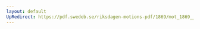 ```yaml
---
layout: default
UpRedirect: https://pdf.swedeb.se/riksdagen-motions-pdf/1869/mot_1869__ak__00210/mot_1869__ak__00210_003.pdf
---
```

